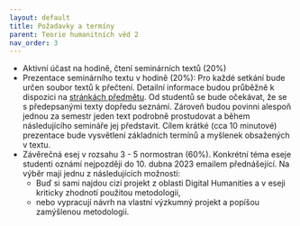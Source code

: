 ```yaml
---
layout: default
title: Požadavky a termíny
parent: Teorie humanitních věd 2
nav_order: 3
---
```


* Aktivní účast na hodině, čtení seminárních textů (20%)
* Prezentace seminárního textu v hodině (20%): Pro každé setkání bude určen soubor textů k přečtení. Detailní informace budou průběžně k dispozici na [stránkách předmětu](https://bdodova.github.io/predmety/thv2_22_23/). Od studentů se bude očekávat, že se s předepsanými texty dopředu seznámí. Zároveň budou povinni alespoň jednou za semestr jeden text podrobně prostudovat a během následujícího semináře jej představit. Cílem krátké (cca 10 minutové) prezentace bude vysvětlení základních termínů a myšlenek obsažených v textu.
* Závěrečná esej v rozsahu 3 - 5 normostran (60%). Konkrétní téma eseje studenti oznámí nejpozději do 10. dubna 2023 emailem přednášející. Na výběr mají jednu z následujících možností:
  * Buď si sami najdou cizí projekt z oblasti Digital Humanities a v eseji kriticky zhodnotí použitou metodologii,
  * nebo vypracují návrh na vlastní výzkumný projekt a popíšou zamýšlenou metodologii.
